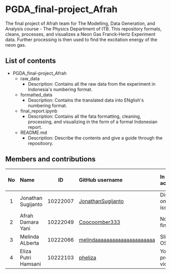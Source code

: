 # PGDA_final-project_Afrah
The final project of Afrah team for The Modelling, Data Generation, and Analysis course - The Physics Department of ITB. This repository formats, cleans, processes, and visualizes a Neon Gas Franck-Hertz Experiment data. Further processing is then used to find the excitation energy of the neon gas.

## List of contents
- PGDA_final-project_Afrah
  - raw_data
    * Description: Contains all the raw data from the experiment in Indonesia's numbering format.
  - formatted_data
    * Description: Contains the translated data into ENglish's numbering format.
  - final_report.ipynb
    * Description: Contains all the fata formatting, cleaning, processing, and visualizing in the form of a formal Indonesian report.
  - README.md
    * Description: Describe the contents and give a guide through the repositoory.

## Members and contributions
No | Name | ID | GitHub username | In charge activity | Info with link | Shared max point 
:-: | :- | :-: | :- | :- | :- | :-:
1 | Jonathan Sugijanto | 10222007 | [JonathanSugijanto](https://github.com/jonathansugijanto) | Discussion on GitHub issues | [title](github/gist_link) | 10
2 | Afrah Damara Yani | 10222049 | [Coocoomber333](https://github.com/Coocoomber333) | Notebook finalization |  [title](github/gist_link) | 50
3 | Melinda ALberta | 10222066 | [melindaaaaaaaaaaaaaaaaaaaaa](https://github.com/melindaaaaaaaaaaaaaaaaaaaaa) | Slide on OSF | [title](github/gist_link) | 20 
4 | Eliza Putri Hamsani | 10222103 | [pheliza](https://github.com/pheliza) | YouTube presenation video | [title](github/gist_link) | 20